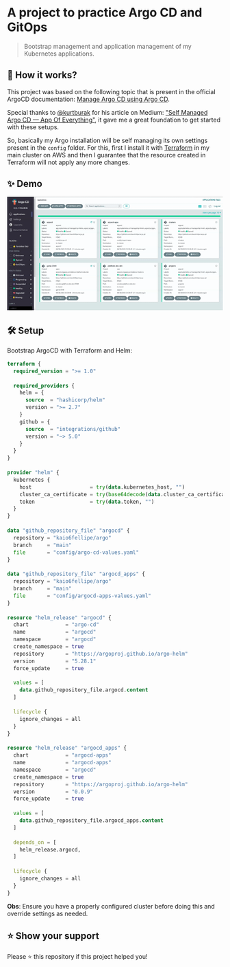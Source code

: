 # A project to practice Argo CD and GitOps

> Bootstrap management and application management of my Kubernetes applications.

## 🧐 How it works?

This project was based on the following topic that is present in the official ArgoCD documentation: [Manage Argo CD using Argo CD](https://argo-cd.readthedocs.io/en/stable/operator-manual/declarative-setup/#manage-argo-cd-using-argo).

Special thanks to [@kurtburak](https://github.com/kurtburak) for his article on Medium: ["Self Managed Argo CD — App Of Everything"](https://medium.com/devopsturkiye/self-managed-argo-cd-app-of-everything-a226eb100cf0), it gave me a great foundation to get started with these setups.

So, basically my Argo installation will be self managing its own settings present in the `config` folder. For this, first I install it with [Terraform](https://github.com/kaio6fellipe/terraform-devops/blob/development/stack/platform/platform-k8s/helm.tf#L1_L44) in my main cluster on AWS and then I guarantee that the resource created in Terraform will not apply any more changes.

## ✨ Demo

![ArgoCD - Self Management](images/ArgoCD-Self-Management.gif)

## 🛠️ Setup

Bootstrap ArgoCD with Terraform and Helm:

```terraform
terraform {
  required_version = ">= 1.0"

  required_providers {
    helm = {
      source  = "hashicorp/helm"
      version = ">= 2.7"
    }
    github = {
      source  = "integrations/github"
      version = "~> 5.0"
    }
  }
}

provider "helm" {
  kubernetes {
    host                   = try(data.kubernetes_host, "")
    cluster_ca_certificate = try(base64decode(data.cluster_ca_certificate), "")
    token                  = try(data.token, "")
  }
}

data "github_repository_file" "argocd" {
  repository = "kaio6fellipe/argo"
  branch     = "main"
  file       = "config/argo-cd-values.yaml"
}

data "github_repository_file" "argocd_apps" {
  repository = "kaio6fellipe/argo"
  branch     = "main"
  file       = "config/argocd-apps-values.yaml"
}

resource "helm_release" "argocd" {
  chart            = "argo-cd"
  name             = "argocd"
  namespace        = "argocd"
  create_namespace = true
  repository       = "https://argoproj.github.io/argo-helm"
  version          = "5.28.1"
  force_update     = true

  values = [
    data.github_repository_file.argocd.content
  ]

  lifecycle {
    ignore_changes = all
  }
}

resource "helm_release" "argocd_apps" {
  chart            = "argocd-apps"
  name             = "argocd-apps"
  namespace        = "argocd"
  create_namespace = true
  repository       = "https://argoproj.github.io/argo-helm"
  version          = "0.0.9"
  force_update     = true

  values = [
    data.github_repository_file.argocd_apps.content
  ]

  depends_on = [
    helm_release.argocd,
  ]

  lifecycle {
    ignore_changes = all
  }
}
```

**Obs**: Ensure you have a properly configured cluster before doing this and override settings as needed.

## ⭐️ Show your support

Please ⭐️ this repository if this project helped you!
